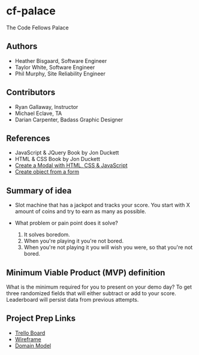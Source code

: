 # cf-palace

The Code Fellows Palace

## Authors

* Heather Bisgaard, Software Engineer
* Taylor White, Software Engineer
* Phil Murphy, Site Reliability Engineer

## Contributors

* Ryan Gallaway, Instructor
* Michael Eclave, TA
* Darian Carpenter, Badass Graphic Designer

## References

* JavaScript & JQuery Book by Jon Duckett
* HTML & CSS Book by Jon Duckett
* [Create a Modal with HTML, CSS & JavaScript](https://www.youtube.com/watch?v=6ophW7Ask_0)
* [Create object from a form](https://www.sitepoint.com/community/t/create-object-from-a-form/313057)

## Summary of idea

* Slot machine that has a jackpot and tracks your score. You start with X amount of coins and try to earn as many as possible.

* What problem or pain point does it solve?
  1. It solves boredom.  
  2. When you're playing it you're not bored.
  3. When you're not playing it you will wish you were, so that you're not bored.

## Minimum Viable Product (MVP) definition

What is the minimum required for you to present on your demo day? To get three randomized fields that will either subtract or add to your score. Leaderboard will persist data from previous attempts.

## Project Prep Links

* [Trello Board](https://trello.com/b/yxDFr4aX/kanban-board)
* [Wireframe](img/Wireframe.jpg)
* [Domain Model](img/DomainModel.jpg)
